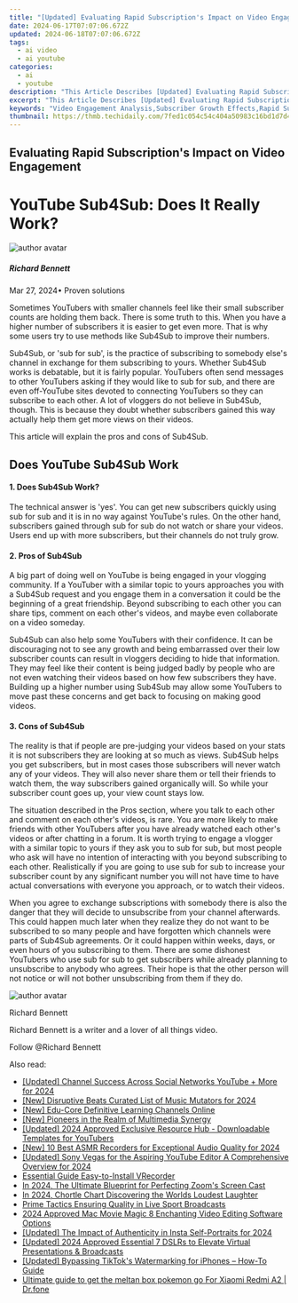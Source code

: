 ```yaml
---
title: "[Updated] Evaluating Rapid Subscription's Impact on Video Engagement for 2024"
date: 2024-06-17T07:07:06.672Z
updated: 2024-06-18T07:07:06.672Z
tags:
  - ai video
  - ai youtube
categories:
  - ai
  - youtube
description: "This Article Describes [Updated] Evaluating Rapid Subscription's Impact on Video Engagement for 2024"
excerpt: "This Article Describes [Updated] Evaluating Rapid Subscription's Impact on Video Engagement for 2024"
keywords: "Video Engagement Analysis,Subscriber Growth Effects,Rapid Subscription Benefits,Content Retention Metrics,Video Consumption Patterns,Impact on Viewing Habits,Subscription Dynamics Study"
thumbnail: https://thmb.techidaily.com/7fed1c054c54c404a50983c16bd1d7d403eb3f6cb3fe1e73cdb94850018ef126.jpg
---
```


## Evaluating Rapid Subscription's Impact on Video Engagement

# YouTube Sub4Sub: Does It Really Work?

![author avatar](https://images.wondershare.com/filmora/article-images/richard-bennett.jpg)

##### Richard Bennett

 Mar 27, 2024• Proven solutions

 Sometimes YouTubers with smaller channels feel like their small subscriber counts are holding them back. There is some truth to this. When you have a higher number of subscribers it is easier to get even more. That is why some users try to use methods like Sub4Sub to improve their numbers.

 Sub4Sub, or 'sub for sub', is the practice of subscribing to somebody else's channel in exchange for them subscribing to yours. Whether Sub4Sub works is debatable, but it is fairly popular. YouTubers often send messages to other YouTubers asking if they would like to sub for sub, and there are even off-YouTube sites devoted to connecting YouTubers so they can subscribe to each other. A lot of vloggers do not believe in Sub4Sub, though. This is because they doubt whether subscribers gained this way actually help them get more views on their videos.

 This article will explain the pros and cons of Sub4Sub.

## Does YouTube Sub4Sub Work

#### 1\. Does Sub4Sub Work?

 The technical answer is 'yes'. You can get new subscribers quickly using sub for sub and it is in no way against YouTube's rules. On the other hand, subscribers gained through sub for sub do not watch or share your videos. Users end up with more subscribers, but their channels do not truly grow.

#### 2\. Pros of Sub4Sub

 A big part of doing well on YouTube is being engaged in your vlogging community. If a YouTuber with a similar topic to yours approaches you with a Sub4Sub request and you engage them in a conversation it could be the beginning of a great friendship. Beyond subscribing to each other you can share tips, comment on each other's videos, and maybe even collaborate on a video someday.

 Sub4Sub can also help some YouTubers with their confidence. It can be discouraging not to see any growth and being embarrassed over their low subscriber counts can result in vloggers deciding to hide that information. They may feel like their content is being judged badly by people who are not even watching their videos based on how few subscribers they have. Building up a higher number using Sub4Sub may allow some YouTubers to move past these concerns and get back to focusing on making good videos.

#### 3\. Cons of Sub4Sub

 The reality is that if people are pre-judging your videos based on your stats it is not subscribers they are looking at so much as views. Sub4Sub helps you get subscribers, but in most cases those subscribers will never watch any of your videos. They will also never share them or tell their friends to watch them, the way subscribers gained organically will. So while your subscriber count goes up, your view count stays low.

 The situation described in the Pros section, where you talk to each other and comment on each other's videos, is rare. You are more likely to make friends with other YouTubers after you have already watched each other's videos or after chatting in a forum. It is worth trying to engage a vlogger with a similar topic to yours if they ask you to sub for sub, but most people who ask will have no intention of interacting with you beyond subscribing to each other. Realistically if you are going to use sub for sub to increase your subscriber count by any significant number you will not have time to have actual conversations with everyone you approach, or to watch their videos.

 When you agree to exchange subscriptions with somebody there is also the danger that they will decide to unsubscribe from your channel afterwards. This could happen much later when they realize they do not want to be subscribed to so many people and have forgotten which channels were parts of Sub4Sub agreements. Or it could happen within weeks, days, or even hours of you subscribing to them. There are some dishonest YouTubers who use sub for sub to get subscribers while already planning to unsubscribe to anybody who agrees. Their hope is that the other person will not notice or will not bother unsubscribing from them if they do.

![author avatar](https://images.wondershare.com/filmora/article-images/richard-bennett.jpg)

Richard Bennett

Richard Bennett is a writer and a lover of all things video.

Follow @Richard Bennett


<ins class="adsbygoogle"
     style="display:block"
     data-ad-format="autorelaxed"
     data-ad-client="ca-pub-7571918770474297"
     data-ad-slot="1223367746"></ins>



<ins class="adsbygoogle"
     style="display:block"
     data-ad-client="ca-pub-7571918770474297"
     data-ad-slot="8358498916"
     data-ad-format="auto"
     data-full-width-responsive="true"></ins>

<span class="atpl-alsoreadstyle">Also read:</span>
<div><ul>
<li><a href="https://youtube-webster.techidaily.com/ed-channel-success-across-social-networks-youtube-plus-more-for-2024/"><u>[Updated] Channel Success Across Social Networks  YouTube + More for 2024</u></a></li>
<li><a href="https://youtube-webster.techidaily.com/isruptive-beats-curated-list-of-music-mutators-for-2024/"><u>[New] Disruptive Beats  Curated List of Music Mutators for 2024</u></a></li>
<li><a href="https://youtube-webster.techidaily.com/du-core-definitive-learning-channels-online/"><u>[New] Edu-Core  Definitive Learning Channels Online</u></a></li>
<li><a href="https://youtube-webster.techidaily.com/ioneers-in-the-realm-of-multimedia-synergy/"><u>[New] Pioneers in the Realm of Multimedia Synergy</u></a></li>
<li><a href="https://youtube-webster.techidaily.com/ed-2024-approved-exclusive-resource-hub-downloadable-templates-for-youtubers/"><u>[Updated] 2024 Approved  Exclusive Resource Hub - Downloadable Templates for YouTubers</u></a></li>
<li><a href="https://youtube-webster.techidaily.com/0-best-asmr-recorders-for-exceptional-audio-quality-for-2024/"><u>[New] 10 Best ASMR Recorders for Exceptional Audio Quality for 2024</u></a></li>
<li><a href="https://youtube-webster.techidaily.com/ed-sony-vegas-for-the-aspiring-youtube-editor-a-comprehensive-overview-for-2024/"><u>[Updated] Sony Vegas for the Aspiring YouTube Editor  A Comprehensive Overview for 2024</u></a></li>
<li><a href="https://screen-recording.techidaily.com/essential-guide-easy-to-install-vrecorder/"><u>Essential Guide  Easy-to-Install VRecorder</u></a></li>
<li><a href="https://screen-recording.techidaily.com/in-2024-the-ultimate-blueprint-for-perfecting-zooms-screen-cast/"><u>In 2024, The Ultimate Blueprint for Perfecting Zoom's Screen Cast</u></a></li>
<li><a href="https://sound-tweaking.techidaily.com/in-2024-chortle-chart-discovering-the-worlds-loudest-laughter/"><u>In 2024, Chortle Chart Discovering the Worlds Loudest Laughter</u></a></li>
<li><a href="https://screen-capture.techidaily.com/prime-tactics-ensuring-quality-in-live-sport-broadcasts/"><u>Prime Tactics  Ensuring Quality in Live Sport Broadcasts</u></a></li>
<li><a href="https://video-ai-editor.techidaily.com/2024-approved-mac-movie-magic-8-enchanting-video-editing-software-options/"><u>2024 Approved Mac Movie Magic 8 Enchanting Video Editing Software Options</u></a></li>
<li><a href="https://instagram-videos.techidaily.com/updated-the-impact-of-authenticity-in-insta-self-portraits-for-2024/"><u>[Updated] The Impact of Authenticity in Insta Self-Portraits for 2024</u></a></li>
<li><a href="https://facebook-video-share.techidaily.com/updated-2024-approved-essential-7-dslrs-to-elevate-virtual-presentations-and-broadcasts/"><u>[Updated] 2024 Approved  Essential 7 DSLRs to Elevate Virtual Presentations & Broadcasts</u></a></li>
<li><a href="https://tiktok-clips.techidaily.com/updated-bypassing-tiktoks-watermarking-for-iphones-how-to-guide/"><u>[Updated] Bypassing TikTok's Watermarking for iPhones – How-To Guide</u></a></li>
<li><a href="https://change-location.techidaily.com/ultimate-guide-to-get-the-meltan-box-pokemon-go-for-xiaomi-redmi-a2-drfone-by-drfone-virtual-android/"><u>Ultimate guide to get the meltan box pokemon go For Xiaomi Redmi A2 | Dr.fone</u></a></li>
</ul></div>
